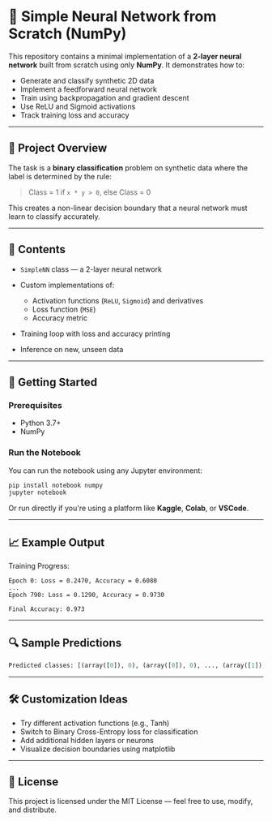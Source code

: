 # 🧠 Simple Neural Network from Scratch (NumPy)

This repository contains a minimal implementation of a **2-layer neural network** built from scratch using only **NumPy**. It demonstrates how to:

* Generate and classify synthetic 2D data
* Implement a feedforward neural network
* Train using backpropagation and gradient descent
* Use ReLU and Sigmoid activations
* Track training loss and accuracy

---

## 🧪 Project Overview

The task is a **binary classification** problem on synthetic data where the label is determined by the rule:

> Class = 1 if `x * y > 0`, else Class = 0

This creates a non-linear decision boundary that a neural network must learn to classify accurately.

---

## 📂 Contents

* `SimpleNN` class — a 2-layer neural network
* Custom implementations of:

  * Activation functions (`ReLU`, `Sigmoid`) and derivatives
  * Loss function (`MSE`)
  * Accuracy metric
* Training loop with loss and accuracy printing
* Inference on new, unseen data

---

## 🚀 Getting Started

### Prerequisites

* Python 3.7+
* NumPy

### Run the Notebook

You can run the notebook using any Jupyter environment:

```bash
pip install notebook numpy
jupyter notebook
```

Or run directly if you're using a platform like **Kaggle**, **Colab**, or **VSCode**.

---

## 📈 Example Output

Training Progress:

```
Epoch 0: Loss = 0.2470, Accuracy = 0.6080
...
Epoch 790: Loss = 0.1290, Accuracy = 0.9730

Final Accuracy: 0.973
```

---

## 🔍 Sample Predictions

```python
Predicted classes: [(array([0]), 0), (array([0]), 0), ..., (array([1]), 1)]
```

---

## 🛠️ Customization Ideas

* Try different activation functions (e.g., Tanh)
* Switch to Binary Cross-Entropy loss for classification
* Add additional hidden layers or neurons
* Visualize decision boundaries using matplotlib

---

## 📄 License

This project is licensed under the MIT License — feel free to use, modify, and distribute.


